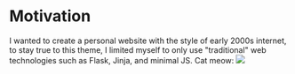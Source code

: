 # Motivation

I wanted to create a personal website with the style of early 2000s internet, to stay true to this theme, I limited myself to only use "traditional" web technologies such as Flask, Jinja, and minimal JS.
Cat meow:
![](https://images.pexels.com/photos/45201/kitty-cat-kitten-pet-45201.jpeg)

